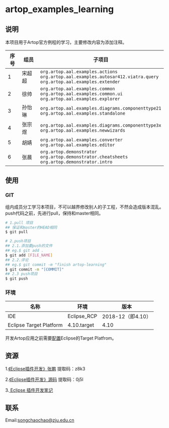 # artop_examples_learning

## 说明

本项目用于Artop官方例程的学习，主要修改内容为添加注释。

| 序号 | 组员 | 子项目 |
| ---- | ---- | ------ |
|1  | 宋超超 |`org.artop.aal.examples.actions`<br>`org.artop.aal.examples.autosar412.viatra.query`<br>`org.artop.aal.examples.extender` |
|2  | 徐帅 |`org.artop.aal.examples.common` <br>`org.artop.aal.examples.common.ui`<br>`org.artop.aal.examples.explorer`|
|3  | 孙怡琳 |`org.artop.aal.examples.diagrams.componenttype21`<br>`org.artop.aal.examples.standalone`|
|4  | 张宗煜 |`org.artop.aal.examples.diagrams.componenttype3x`<br>`org.artop.aal.examples.newwizards`|
|5  | 胡婧 |`org.artop.aal.examples.converter` <br>`org.artop.aal.examples.editor`|
|6  | 张晨 |`org.artop.demonstrator`<br>`org.artop.demonstrator.cheatsheets`<br>`org.artop.demonstrator.intro`|

## 使用
### GIT

组内成员分工学习本项目，不可以越界修改别人的子工程，不然会造成版本混乱。push代码之前，先进行pull，保持和master相同。

```bash
# 1.pull 项目
## 保证和master的HEAD相同
$ git pull

# 2.push项目
## 2.1.添加要push的文件
## eg.$ git add . 
$ git add [FILE_NAME]
## 2.2.评论
## eg.$ git commit -m "finish artop-learning"
$ git commit -m "[COMMIT]"
## 2.3 push项目
$ git push
```

### 环境
| 名称 | 环境 | 版本 |
| ---- | ---- | ------ |
|IDE  | Eclipse_RCP |2018-12（即4.10） |
|Eclipse Target Platform  | 4.10.target |4.10 |

开发Artop应用之前需要[配置](https://github.com/NESCAR/artop_examples_learning/blob/master/eclipse_conf_intro.md)Eclipse的Target Platfrom。

## 资源
1.[《Eclipse插件开发》张鹏](https://pan.baidu.com/s/1nKCw2EyOBFlNe3MDMpZyMw)  提取码：z8k3

2.[《Eclipse插件开发》源码](https://pan.baidu.com/s/1GtelhpO2mfvIMDNJ1FkDbQ)  提取码：0j5l 

3.[ Eclipse 插件开发笔记](http://neyzoter.cn/wiki/EclipsePluginDev/)

## 联系

Email:songchaochao@zju.edu.cn
